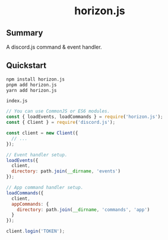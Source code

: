 <div align="center">
  <h1>horizon.js</h1>
</div>

## Summary

A discord.js command & event handler.

## Quickstart

```sh
npm install horizon.js
pnpm add horizon.js
yarn add horizon.js
```

`index.js`

```js
// You can use CommonJS or ES6 modules.
const { loadEvents, loadCommands } = require('horizon.js');
const { Client } = require('discord.js');

const client = new Client({
  // ...
});

// Event handler setup.
loadEvents({
  client,
  directory: path.join(__dirname, 'events')
});

// App command handler setup.
loadCommands({
  client,
  appCommands: {
    directory: path.join(__dirname, 'commands', 'app')
  }
});

client.login('TOKEN');
```
